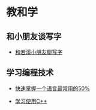 # 教和学

## 和小朋友谈写字

- [和若溪小朋友聊写字](./handwriting/2023_07_15_children_write/index.md)

## 学习编程技术

- [快速掌握一个语言最常用的50%](./learn_programming_techniques/2023_07_16_learn_a_new_language_quickly.md)


- [学习使用C++](./learn_programming_techniques/2023_07_16_csdn_learn_cpp.md)
